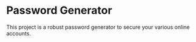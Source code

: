 # Password Generator

This project is a robust password generator to secure your various online accounts.
